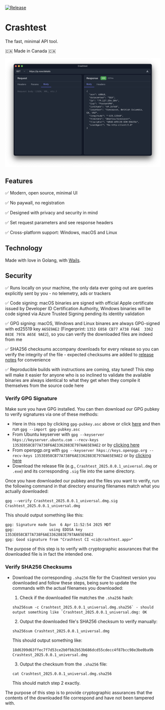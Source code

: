 [![Release](https://github.com/gomarcd/crashtest/workflows/Release/badge.svg)](https://github.com/gomarcd/crashtest/actions/workflows/release.yml)

# Crashtest

The fast, minimal API tool.

🇨🇦 Made in Canada 🇨🇦

![Crashtest screenshot](screenshot.png)

## Features

:white_check_mark: Modern, open source, minimal UI

:white_check_mark: No paywall, no registration

:white_check_mark: Designed with privacy and security in mind

:white_check_mark: Set request parameters and see response headers

:white_check_mark: Cross-platform support: Windows, macOS and Linux

## Technology

Made with love in Golang, with [Wails](https://wails.io).

## Security

:white_check_mark: Runs locally on your machine, the only data ever going out are queries explicitly sent by you - no telemetry, ads or trackers

:white_check_mark: Code signing: macOS binaries are signed with official Apple certificate issued by Developer ID Certification Authority, Windows binaries will be code signed via Azure Trusted Signing pending its identity validation

:white_check_mark: GPG signing: macOS, Windows and Linux binares are always GPG-signed with ed25519 key `A65E9AE2` (Fingerprint: `1353 E058 CB77 A738 F6AE  3362 883E 797A A65E 9AE2`), so you can verify the downloaded files are indeed from me

:white_check_mark: SHA256 checksums accompany downloads for every release so you can verify the integrity of the file - expected checksums are added to [release notes](https://github.com/gomarcd/crashtest/releases/) for convenience

:white_check_mark: Reproducible builds with instructions are coming, stay tuned! This step will make it easier for anyone who is so inclined to validate the available binaries are always identical to what they get when they compile it themselves from the source code here

### Verify GPG Signature

Make sure you have GPG installed. You can then download our GPG pubkey to verify signatures via one of these methods:

- Here in this repo by clicking `gpg-pubkey.asc` above or click [here](https://github.com/gomarcd/crashtest/blob/main/gpg-pubkey.asc) and then run `gpg --import gpg-pubkey.asc`
- From Ubuntu keyserver with `gpg --keyserver hkps://keyserver.ubuntu.com --recv-keys 1353E058CB77A738F6AE3362883E797AA65E9AE2` or by [clicking here](https://keyserver.ubuntu.com/pks/lookup?search=ci%40crashtest.app&fingerprint=on&op=index)
- From openpgp.org with `gpg --keyserver hkps://keys.openpgp.org --recv-keys 1353E058CB77A738F6AE3362883E797AA65E9AE2` or by [clicking here](https://keys.openpgp.org/search?q=1353E058CB77A738F6AE3362883E797AA65E9AE2)
- Download the release file (e.g., `Crashtest_2025.0.0.1_universal.dmg` or `.exe`) and its corresponding `.sig` file into the same directory.

Once you have downloaded our pubkey and the files you want to verify, run the following command in that directory ensuring filenames match what you actually downloaded:

```
gpg --verify Crashtest_2025.0.0.1_universal.dmg.sig Crashtest_2025.0.0.1_universal.dmg
```

This should output something like this:

```
gpg: Signature made Sun  6 Apr 11:52:54 2025 MDT
gpg:                using EDDSA key 1353E058CB77A738F6AE3362883E797AA65E9AE2
gpg: Good signature from "Crashtest CI <ci@crashtest.app>" 
```

The purpose of this step is to verify with cryptographic assurances that the downloaded file is in fact the intended one.

### Verify SHA256 Checksums

- Download the corresponding `.sha256` file for the Crashtest version you downloaded and follow these steps, being sure to update the commands with the actual filenames you downloaded:

	1. Check if the downloaded file matches the `.sha256` hash:

    ```
    sha256sum -c Crashtest_2025.0.0.1_universal.dmg.sha256` - should output something like `Crashtest_2025.0.0.1_universal.dmg: OK
    ```

    2. Output the downloaded file's SHA256 checksum to verify manually:

    ```
    sha256sum Crashtest_2025.0.0.1_universal.dmg
    ```

    This should output something like:

    ```
    18d6399d63ffec7f7d53ce2b0fbb2b53b686dcd55cdecc4f87bcc98e3be0ba9b  Crashtest_2025.0.0.1_universal.dmg
    ```

    3. Output the checksum from the `.sha256` file:

    ```
    cat Crashtest_2025.0.0.1_universal.dmg.sha256
    ```

    This should match step 2 exactly.

The purpose of this step is to provide cryptographic assurances that the contents of the downloaded file correspond and have not been tampered with.